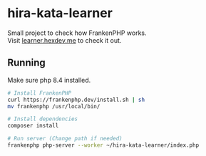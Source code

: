 # hira-kata-learner

Small project to check how FrankenPHP works.  
Visit [learner.hexdev.me](https://learner.hexdev.me) to check it out.

## Running

Make sure php 8.4 installed.

```bash
# Install FrankenPHP
curl https://frankenphp.dev/install.sh | sh
mv frankenphp /usr/local/bin/

# Install dependencies
composer install

# Run server (Change path if needed)
frankenphp php-server --worker ~/hira-kata-learner/index.php 
```
